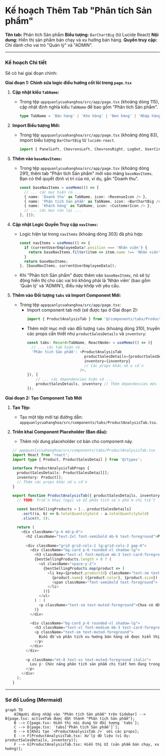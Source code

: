 # Kế hoạch Thêm Tab "Phân tích Sản phẩm"

**Tên tab:** Phân tích Sản phẩm
**Biểu tượng:** `BarChartBig` (từ Lucide React)
**Nội dung:** Hiển thị sản phẩm bán chạy và xu hướng bán hàng.
**Quyền truy cập:** Chỉ dành cho vai trò "Quản lý" và "ADMIN".

---

### **Kế hoạch Chi tiết**

Sẽ có hai giai đoạn chính:

**Giai đoạn 1: Chỉnh sửa logic điều hướng cốt lõi trong `page.tsx`**

1.  **Cập nhật kiểu `TabName`:**
    *   Trong tệp `appquanlycuahanghoa/src/app/page.tsx` (khoảng dòng 115), cập nhật định nghĩa kiểu `TabName` để bao gồm "Phân tích Sản phẩm".
        ```typescript
        type TabName = 'Bán hàng' | 'Kho hàng' | 'Đơn hàng' | 'Nhập hàng' | 'Hóa đơn' | 'Công nợ' | 'Doanh thu' | 'Khách hàng' | 'Nhân viên' | 'Phân tích Sản phẩm';
        ```

2.  **Import Biểu tượng Mới:**
    *   Trong tệp `appquanlycuahanghoa/src/app/page.tsx` (khoảng dòng 83), import biểu tượng `BarChartBig` từ `lucide-react`.
        ```typescript
        import { PanelLeft, ChevronsLeft, ChevronsRight, LogOut, UserCircle, Settings, Lock, ShoppingCart, HelpCircle, Store, Pencil, Trash2, PlusCircle, BarChartBig } from 'lucide-react';
        ```

3.  **Thêm vào `baseNavItems`:**
    *   Trong tệp `appquanlycuahanghoa/src/app/page.tsx` (khoảng dòng 291), thêm tab "Phân tích Sản phẩm" mới vào mảng `baseNavItems`. Bạn có thể quyết định vị trí của nó, ví dụ, gần "Doanh thu".
        ```typescript
        const baseNavItems = useMemo(() => [
          // ... các mục hiện có ...
          { name: 'Doanh thu' as TabName, icon: <RevenueIcon /> },
          { name: 'Phân tích Sản phẩm' as TabName, icon: <BarChartBig /> }, // Mục mới
          { name: 'Khách hàng' as TabName, icon: <CustomerIcon /> },
          // ... các mục còn lại ...
        ], []);
        ```

4.  **Cập nhật Logic Quyền Truy cập `navItems`:**
    *   Logic hiện tại trong `navItems` (khoảng dòng 303) đã phù hợp:
        ```typescript
        const navItems = useMemo(() => {
          if (currentUserEmployeeData?.position === 'Nhân viên') {
            return baseNavItems.filter(item => item.name !== 'Nhân viên' && item.name !== 'Doanh thu');
          }
          return baseNavItems;
        }, [baseNavItems, currentUserEmployeeData]);
        ```
    *   Khi "Phân tích Sản phẩm" được thêm vào `baseNavItems`, nó sẽ tự động hiển thị cho các vai trò không phải là 'Nhân viên' (bao gồm 'Quản lý' và 'ADMIN'), điều này khớp với yêu cầu.

5.  **Thêm vào Đối tượng `tabs` và Import Component Mới:**
    *   Trong tệp `appquanlycuahanghoa/src/app/page.tsx`:
        *   Import component tab mới (sẽ được tạo ở Giai đoạn 2):
            ```typescript
            import { ProductAnalysisTab } from '@/components/tabs/ProductAnalysisTab';
            ```
        *   Thêm một mục mới vào đối tượng `tabs` (khoảng dòng 310), truyền các props cần thiết như `productSalesDetails` và `inventory`:
            ```typescript
            const tabs: Record<TabName, ReactNode> = useMemo(() => ({
              // ... các tab hiện có ...
              'Phân tích Sản phẩm': <ProductAnalysisTab
                                      productSalesDetails={productSalesDetails}
                                      inventory={inventory}
                                      // Các props khác nếu cần
                                    />,
            }), [
                // ... các dependencies hiện có ...
                productSalesDetails, inventory // Thêm dependencies mới
            ]);
            ```

**Giai đoạn 2: Tạo Component Tab Mới**

1.  **Tạo Tệp:**
    *   Tạo một tệp mới tại đường dẫn: `appquanlycuahanghoa/src/components/tabs/ProductAnalysisTab.tsx`.

2.  **Triển khai Component Placeholder (Ban đầu):**
    *   Thêm nội dung placeholder cơ bản cho component này.
    ```typescript
    // appquanlycuahanghoa/src/components/tabs/ProductAnalysisTab.tsx
    import React from 'react';
    import type { Product, ProductSalesDetail } from '@/types';

    interface ProductAnalysisTabProps {
      productSalesDetails: ProductSalesDetail[];
      inventory: Product[];
      // Thêm các props khác nếu cần
    }

    export function ProductAnalysisTab({ productSalesDetails, inventory }: ProductAnalysisTabProps) {
      // TODO: Triển khai logic và UI phân tích sản phẩm chi tiết
      
      const bestSellingProducts = [...productSalesDetails]
        .sort((a, b) => b.totalQuantitySold - a.totalQuantitySold)
        .slice(0, 5);

      return (
        <div className="p-4 md:p-6">
          <h2 className="text-2xl font-semibold mb-6 text-foreground">Phân tích Sản phẩm</h2>
          
          <div className="grid grid-cols-1 lg:grid-cols-2 gap-6">
            <div className="bg-card p-6 rounded-xl shadow-lg">
              <h3 className="text-xl font-medium mb-3 text-card-foreground">Sản phẩm bán chạy nhất</h3>
              {bestSellingProducts.length > 0 ? (
                <ul className="space-y-2">
                  {bestSellingProducts.map(product => (
                    <li key={product.productId} className="text-sm text-muted-foreground">
                      {product.name} ({product.color}, {product.size}) - Đã bán: 
                      <span className="font-semibold text-foreground"> {product.totalQuantitySold} {product.unit}</span>
                    </li>
                  ))}
                </ul>
              ) : (
                <p className="text-sm text-muted-foreground">Chưa có dữ liệu bán hàng.</p>
              )}
            </div>

            <div className="bg-card p-6 rounded-xl shadow-lg">
              <h3 className="text-xl font-medium mb-3 text-card-foreground">Xu hướng bán hàng (Placeholder)</h3>
              <p className="text-sm text-muted-foreground">
                Biểu đồ và phân tích xu hướng bán hàng sẽ được hiển thị ở đây.
              </p>
            </div>
          </div>
          
          <p className="mt-8 text-xs text-muted-foreground italic">
            Lưu ý: Chức năng phân tích sản phẩm chi tiết hơn đang trong quá trình phát triển.
          </p>
        </div>
      );
    }
    ```

---

### **Sơ đồ Luồng (Mermaid)**

```mermaid
graph TD
    A[Người dùng nhấp vào "Phân tích Sản phẩm" trên Sidebar] --> B{page.tsx: activeTab được đặt thành "Phân tích Sản phẩm"};
    B --> C{page.tsx: Hiển thị nội dung từ đối tượng `tabs`};
    C --> D[page.tsx: `tabs['Phân tích Sản phẩm']`];
    D --> E[Khởi tạo `<ProductAnalysisTab />` với các props];
    E --> F[ProductAnalysisTab.tsx: Xử lý dữ liệu (ví dụ: productSalesDetails, inventory)];
    F --> G[ProductAnalysisTab.tsx: Hiển thị UI (sản phẩm bán chạy, xu hướng)];